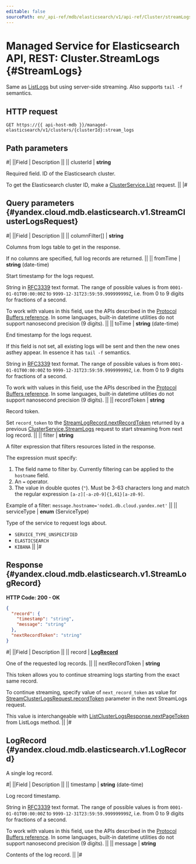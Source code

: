 ```yaml
---
editable: false
sourcePath: en/_api-ref/mdb/elasticsearch/v1/api-ref/Cluster/streamLogs.md
---
```


# Managed Service for Elasticsearch API, REST: Cluster.StreamLogs {#StreamLogs}

Same as [ListLogs](/docs/managed-elasticsearch/api-ref/Cluster/listLogs#ListLogs) but using server-side streaming. Also supports `tail -f` semantics.

## HTTP request

```
GET https://{{ api-host-mdb }}/managed-elasticsearch/v1/clusters/{clusterId}:stream_logs
```

## Path parameters

#|
||Field | Description ||
|| clusterId | **string**

Required field. ID of the Elasticsearch cluster.

To get the Elasticsearch cluster ID, make a [ClusterService.List](/docs/managed-elasticsearch/api-ref/Cluster/list#List) request. ||
|#

## Query parameters {#yandex.cloud.mdb.elasticsearch.v1.StreamClusterLogsRequest}

#|
||Field | Description ||
|| columnFilter[] | **string**

Columns from logs table to get in the response.

If no columns are specified, full log records are returned. ||
|| fromTime | **string** (date-time)

Start timestamp for the logs request.

String in [RFC3339](https://www.ietf.org/rfc/rfc3339.txt) text format. The range of possible values is from
`0001-01-01T00:00:00Z` to `9999-12-31T23:59:59.999999999Z`, i.e. from 0 to 9 digits for fractions of a second.

To work with values in this field, use the APIs described in the
[Protocol Buffers reference](https://developers.google.com/protocol-buffers/docs/reference/overview).
In some languages, built-in datetime utilities do not support nanosecond precision (9 digits). ||
|| toTime | **string** (date-time)

End timestamp for the logs request.

If this field is not set, all existing logs will be sent and then the new ones asthey appear.
In essence it has `tail -f` semantics.

String in [RFC3339](https://www.ietf.org/rfc/rfc3339.txt) text format. The range of possible values is from
`0001-01-01T00:00:00Z` to `9999-12-31T23:59:59.999999999Z`, i.e. from 0 to 9 digits for fractions of a second.

To work with values in this field, use the APIs described in the
[Protocol Buffers reference](https://developers.google.com/protocol-buffers/docs/reference/overview).
In some languages, built-in datetime utilities do not support nanosecond precision (9 digits). ||
|| recordToken | **string**

Record token.

Set `record_token` to the [StreamLogRecord.nextRecordToken](#yandex.cloud.mdb.elasticsearch.v1.StreamLogRecord) returned by a previous [ClusterService.StreamLogs](#StreamLogs) request to start streaming from next log record. ||
|| filter | **string**

A filter expression that filters resources listed in the response.

The expression must specify:
1. The field name to filter by. Currently filtering can be applied to the `hostname` field.
2. An `=` operator.
3. The value in double quotes (`"`). Must be 3-63 characters long and match the regular expression `[a-z][-a-z0-9]{1,61}[a-z0-9]`.

Example of a filter: `message.hostname='node1.db.cloud.yandex.net'` ||
|| serviceType | **enum** (ServiceType)

Type of the service to request logs about.

- `SERVICE_TYPE_UNSPECIFIED`
- `ELASTICSEARCH`
- `KIBANA` ||
|#

## Response {#yandex.cloud.mdb.elasticsearch.v1.StreamLogRecord}

**HTTP Code: 200 - OK**

```json
{
  "record": {
    "timestamp": "string",
    "message": "string"
  },
  "nextRecordToken": "string"
}
```

#|
||Field | Description ||
|| record | **[LogRecord](#yandex.cloud.mdb.elasticsearch.v1.LogRecord)**

One of the requested log records. ||
|| nextRecordToken | **string**

This token allows you to continue streaming logs starting from the exact same record.

To continue streaming, specify value of `next_record_token` as value for [StreamClusterLogsRequest.recordToken](#yandex.cloud.mdb.elasticsearch.v1.StreamClusterLogsRequest) parameter in the next StreamLogs request.

This value is interchangeable with [ListClusterLogsResponse.nextPageToken](/docs/managed-elasticsearch/api-ref/Cluster/listLogs#yandex.cloud.mdb.elasticsearch.v1.ListClusterLogsResponse) from ListLogs method. ||
|#

## LogRecord {#yandex.cloud.mdb.elasticsearch.v1.LogRecord}

A single log record.

#|
||Field | Description ||
|| timestamp | **string** (date-time)

Log record timestamp.

String in [RFC3339](https://www.ietf.org/rfc/rfc3339.txt) text format. The range of possible values is from
`0001-01-01T00:00:00Z` to `9999-12-31T23:59:59.999999999Z`, i.e. from 0 to 9 digits for fractions of a second.

To work with values in this field, use the APIs described in the
[Protocol Buffers reference](https://developers.google.com/protocol-buffers/docs/reference/overview).
In some languages, built-in datetime utilities do not support nanosecond precision (9 digits). ||
|| message | **string**

Contents of the log record. ||
|#